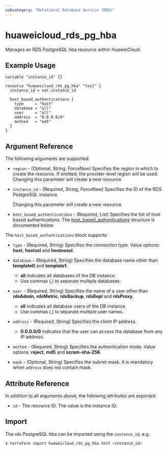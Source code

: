 ```yaml
---
subcategory: "Relational Database Service (RDS)"
---
```


# huaweicloud_rds_pg_hba

Manages an RDS PostgreSQL hba resource within HuaweiCloud.

## Example Usage

```hcl
variable "instance_id" {}

resource "huaweicloud_rds_pg_hba" "test" {
  instance_id = var.instance_id

  host_based_authentications {
    type     = "host"
    database = "all"
    user     = "all"
    address  = "0.0.0.0/0"
    method   = "md5"
  }
}
```

## Argument Reference

The following arguments are supported:

* `region` - (Optional, String, ForceNew) Specifies the region in which to create the resource.
  If omitted, the provider-level region will be used. Changing this parameter will create a new resource.

* `instance_id` - (Required, String, ForceNew) Specifies the ID of the RDS PostgreSQL instance.

  Changing this parameter will create a new resource.

* `host_based_authentications` - (Required, List) Specifies the list of host based authentications.
The [host_based_authentications](#PgHba_HostBasedAuthentication) structure is documented below.

<a name="PgHba_HostBasedAuthentication"></a>
The `host_based_authentications` block supports:

* `type` - (Required, String) Specifies the connection type. Value options: **host**, **hostssl** and **hostnossl**.

* `database` - (Required, String) Specifies the database name other than **template0** and **template1**.
  + **all** indicates all databases of the DB instance.
  + Use commas (,) to separate multiple databases.

* `user` - (Required, String) Specifies the name of a user other than **rdsAdmin**, **rdsMetric**, **rdsBackup**,
  **rdsRepl** and **rdsProxy**.
  + **all** indicates all database users of the DB instance.
  + Use commas (,) to separate multiple user names.

* `address` - (Required, String) Specifies the client IP address.
  + **0.0.0.0/0** indicates that the user can access the database from any IP address.

* `method` - (Required, String) Specifies the authentication mode. Value options: **reject**, **md5** and
  **scram-sha-256**.

* `mask` - (Optional, String) Specifies the subnet mask. It is mandatory when `address` does not contain mask.

## Attribute Reference

In addition to all arguments above, the following attributes are exported:

* `id` - The resource ID. The value is the instance ID.

## Import

The rds PostgreSQL hba can be imported using the `instance_id`, e.g.

```bash
$ terraform import huaweicloud_rds_pg_hba.test <instance_id>
```
